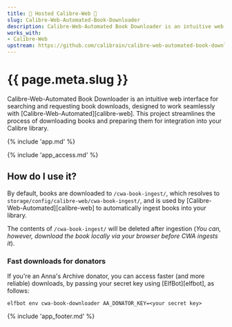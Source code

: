 ```yaml
---
title: 🧝 Hosted Calibre-Web 🦸
slug: Calibre-Web-Automated-Book-Downloader
description: Calibre-Web-Automated Book Downloader is an intuitive web interface for searching and requesting book downloads, designed to work seamlessly with
works_with:
- Calibre-Web
upstream: https://github.com/calibrain/calibre-web-automated-book-downloader
---
```


# {{ page.meta.slug }}

Calibre-Web-Automated Book Downloader is an intuitive web interface for searching and requesting book downloads, designed to work seamlessly with [Calibre-Web-Automated][calibre-web]. This project streamlines the process of downloading books and preparing them for integration into your Calibre library.

{% include 'app.md' %}

{% include 'app_access.md' %}

## How do I use it?

By default, books are downloaded to `/cwa-book-ingest/`, which resolves to `storage/config/calibre-web/cwa-book-ingest/`, and is used by [Calibre-Web-Automated][calibre-web] to automatically ingest books into your library.

The contents of `/cwa-book-ingest/` will be deleted after ingestion (*You can, however, download the book locally via your browser before CWA ingests it*).

### Fast downloads for donators

If you're an Anna's Archive donator, you can access faster (and more reliable) downloads, by passing your secret key using [ElfBot][elfbot], as follows:

```
elfbot env cwa-book-downloader AA_DONATOR_KEY=<your secret key>
```

{% include 'app_footer.md' %}